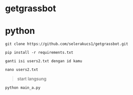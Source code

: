# getgrassbot
# python

```
git clone https://github.com/selerakucs1/getgrassbot.git
```

```
pip install -r requirements.txt
```

```ganti isi users2.txt dengan id kamu```
```
nano users2.txt
```
> start langsung
```
python main_a.py
```

